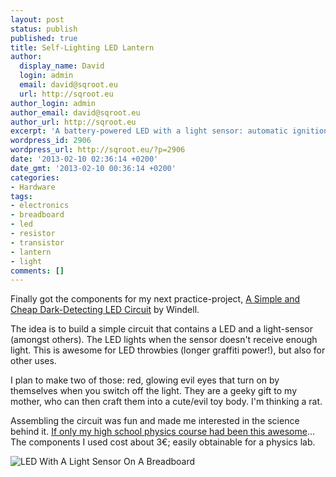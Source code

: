 ```yaml
---
layout: post
status: publish
published: true
title: Self-Lighting LED Lantern
author:
  display_name: David
  login: admin
  email: david@sqroot.eu
  url: http://sqroot.eu
author_login: admin
author_email: david@sqroot.eu
author_url: http://sqroot.eu
excerpt: 'A battery-powered LED with a light sensor: automatic ignition when in darkness.'
wordpress_id: 2906
wordpress_url: http://sqroot.eu/?p=2906
date: '2013-02-10 02:36:14 +0200'
date_gmt: '2013-02-10 00:36:14 +0200'
categories:
- Hardware
tags:
- electronics
- breadboard
- led
- resistor
- transistor
- lantern
- light
comments: []
---
```

<p>Finally got the components for my next practice-project, <a href="http://www.evilmadscientist.com/2007/a-simple-and-cheap-dark-detecting-led-circuit/">A Simple and Cheap Dark-Detecting LED Circuit</a> by Windell.</p>
<p>The idea is to build a simple circuit that contains a LED and a light-sensor (amongst others). The LED lights when the sensor doesn't receive enough light. This is awesome for LED throwbies (longer graffiti power!), but also for other uses.</p>
<p>I plan to make two of those: red, glowing evil eyes that turn on by themselves when you switch off the light. They are a geeky gift to my mother, who can then craft them into a cute/evil toy body. I'm thinking a rat.</p>
<p>Assembling the circuit was fun and made me interested in the science behind it. <a href="http://www.ted.com/talks/tyler_dewitt_hey_science_teachers_make_it_fun.html">If only my high school physics course had been this awesome</a>... The components I used cost about 3€; easily obtainable for a physics lab.</p>
<p><img src="http://sqroot.eu/wp-content/uploads/2013/02/LED-With-A-Light-Sensor-e1360456756235.jpg" alt="LED With A Light Sensor On A Breadboard" /></p>
